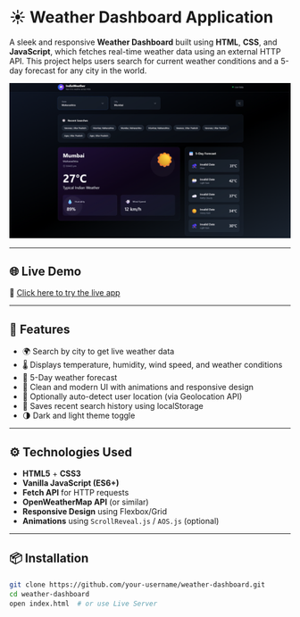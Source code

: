 # ☀️ Weather Dashboard Application

A sleek and responsive **Weather Dashboard** built using **HTML**, **CSS**, and **JavaScript**, which fetches real-time weather data using an external HTTP API. This project helps users search for current weather conditions and a 5-day forecast for any city in the world.

![Weather Dashboard Screenshot](https://github.com/HarSharma16/Weather-Dashboard-Application/blob/main/weather_dashboard.png?raw=true)

---

## 🌐 Live Demo

🚀 [Click here to try the live app](https://weather-dashboard-application-two.vercel.app/)  

---

## 🧩 Features

- 🌍 Search by city to get live weather data
- 🌡 Displays temperature, humidity, wind speed, and weather conditions
- 📅 5-Day weather forecast
- 🎨 Clean and modern UI with animations and responsive design
- 📍 Optionally auto-detect user location (via Geolocation API)
- 💾 Saves recent search history using localStorage
- 🌗 Dark and light theme toggle

---

## ⚙️ Technologies Used

- **HTML5** + **CSS3**  
- **Vanilla JavaScript (ES6+)**  
- **Fetch API** for HTTP requests  
- **OpenWeatherMap API** (or similar)  
- **Responsive Design** using Flexbox/Grid  
- **Animations** using `ScrollReveal.js` / `AOS.js` (optional)

---

## 📦 Installation

```bash
git clone https://github.com/your-username/weather-dashboard.git
cd weather-dashboard
open index.html  # or use Live Server

